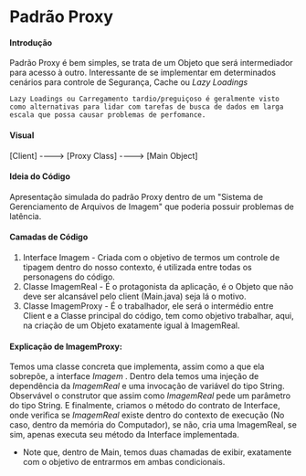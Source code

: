 # Padrão Proxy
<Flavio Nascimento>

#### Introdução
Padrão Proxy é bem simples, se trata de um Objeto que será intermediador para acesso à outro. Interessante de se implementar em determinados cenários para controle de Segurança, Cache ou _Lazy Loadings_

```
Lazy Loadings ou Carregamento tardio/preguiçoso é geralmente visto como alternativas para lidar com tarefas de busca de dados em larga escala que possa causar problemas de perfomance.
```
#### Visual	
[Client] ----> [Proxy Class] ----> [Main Object]


#### Ideia do Código
Apresentação simulada do padrão Proxy dentro de um "Sistema de Gerenciamento de Arquivos de Imagem" que poderia possuir problemas de latência.

#### Camadas de Código
1. Interface Imagem 	- Criada com o objetivo de termos um controle de tipagem dentro do nosso contexto, é utilizada entre todas os personagens do código.
2. Classe ImagemReal	- É o protagonista da aplicação, é o Objeto que não deve ser alcansável pelo client (Main.java) seja lá o motivo.
3. Classe ImagemProxy	- É o trabalhador, ele será o intermédio entre Client e a Classe principal do código, tem como objetivo trabalhar, aqui, na criação de um Objeto exatamente igual à ImagemReal.

#### Explicação de ImagemProxy:
Temos uma classe concreta que implementa, assim como a que ela sobrepõe, a interface _Imagem_ . Dentro dela temos uma injeção de dependência da _ImagemReal_ e uma invocação de variável do tipo String. Observável o construtor que assim como _ImagemReal_ pede um parâmetro do tipo String. E finalmente, criamos o método do contrato de Interface, onde verifica se _ImagemReal_ existe dentro do contexto de execução (No caso, dentro da memória do Computador), se não, cria uma ImagemReal, se sim, apenas executa seu método da Interface implementada.

- Note que, dentro de Main, temos duas chamadas de exibir, exatamente com o objetivo de entrarmos em ambas condicionais.